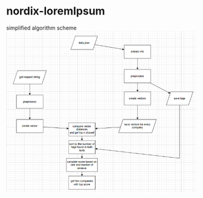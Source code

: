 # nordix-loremIpsum
simplified algorithm scheme
![alt text](https://github.com/TELIT-Hackathon/nordix-loremIpsum/blob/main/algorithm.png)
